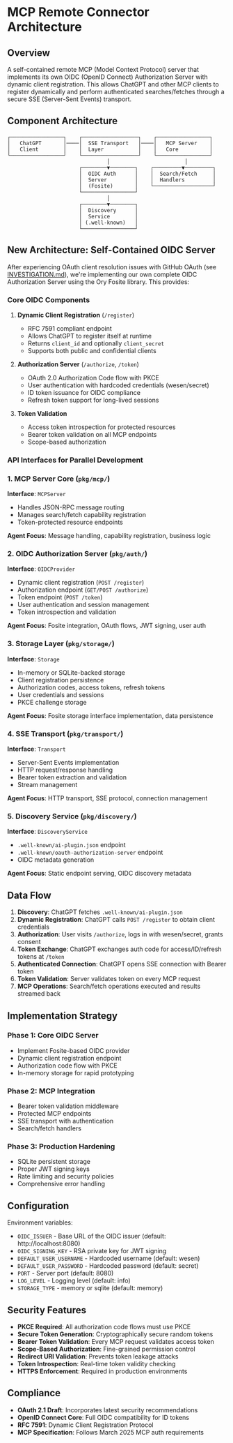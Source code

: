 # MCP Remote Connector Architecture

## Overview
A self-contained remote MCP (Model Context Protocol) server that implements its own OIDC (OpenID Connect) Authorization Server with dynamic client registration. This allows ChatGPT and other MCP clients to register dynamically and perform authenticated searches/fetches through a secure SSE (Server-Sent Events) transport.

## Component Architecture

```
┌─────────────────┐    ┌──────────────────┐    ┌─────────────────┐
│   ChatGPT       │────│  SSE Transport   │────│   MCP Server    │
│   Client        │    │  Layer           │    │   Core          │
└─────────────────┘    └──────────────────┘    └─────────────────┘
                                │                        │
                       ┌────────▼────────┐    ┌─────────▼─────────┐
                       │  OIDC Auth      │    │  Search/Fetch     │
                       │  Server         │    │  Handlers         │
                       │  (Fosite)       │    └───────────────────┘
                       └─────────────────┘             
                                │
                       ┌────────▼────────┐
                       │  Discovery      │
                       │  Service        │
                       │ (.well-known)   │
                       └─────────────────┘
```

## New Architecture: Self-Contained OIDC Server

After experiencing OAuth client resolution issues with GitHub OAuth (see [INVESTIGATION.md](INVESTIGATION.md)), we're implementing our own complete OIDC Authorization Server using the Ory Fosite library. This provides:

### Core OIDC Components

1. **Dynamic Client Registration** (`/register`)
   - RFC 7591 compliant endpoint
   - Allows ChatGPT to register itself at runtime
   - Returns `client_id` and optionally `client_secret`
   - Supports both public and confidential clients

2. **Authorization Server** (`/authorize`, `/token`)
   - OAuth 2.0 Authorization Code flow with PKCE
   - User authentication with hardcoded credentials (wesen/secret)
   - ID token issuance for OIDC compliance
   - Refresh token support for long-lived sessions

3. **Token Validation** 
   - Access token introspection for protected resources
   - Bearer token validation on all MCP endpoints
   - Scope-based authorization

### API Interfaces for Parallel Development

### 1. MCP Server Core (`pkg/mcp/`)
**Interface**: `MCPServer`
- Handles JSON-RPC message routing
- Manages search/fetch capability registration
- Token-protected resource endpoints

**Agent Focus**: Message handling, capability registration, business logic

### 2. OIDC Authorization Server (`pkg/auth/`)
**Interface**: `OIDCProvider`
- Dynamic client registration (`POST /register`)
- Authorization endpoint (`GET/POST /authorize`) 
- Token endpoint (`POST /token`)
- User authentication and session management
- Token introspection and validation

**Agent Focus**: Fosite integration, OAuth flows, JWT signing, user auth

### 3. Storage Layer (`pkg/storage/`)
**Interface**: `Storage`
- In-memory or SQLite-backed storage
- Client registration persistence
- Authorization codes, access tokens, refresh tokens
- User credentials and sessions
- PKCE challenge storage

**Agent Focus**: Fosite storage interface implementation, data persistence

### 4. SSE Transport (`pkg/transport/`)
**Interface**: `Transport`
- Server-Sent Events implementation
- HTTP request/response handling
- Bearer token extraction and validation
- Stream management

**Agent Focus**: HTTP transport, SSE protocol, connection management

### 5. Discovery Service (`pkg/discovery/`)
**Interface**: `DiscoveryService`
- `.well-known/ai-plugin.json` endpoint
- `.well-known/oauth-authorization-server` endpoint
- OIDC metadata generation

**Agent Focus**: Static endpoint serving, OIDC discovery metadata

## Data Flow

1. **Discovery**: ChatGPT fetches `.well-known/ai-plugin.json`
2. **Dynamic Registration**: ChatGPT calls `POST /register` to obtain client credentials
3. **Authorization**: User visits `/authorize`, logs in with wesen/secret, grants consent
4. **Token Exchange**: ChatGPT exchanges auth code for access/ID/refresh tokens at `/token`
5. **Authenticated Connection**: ChatGPT opens SSE connection with Bearer token
6. **Token Validation**: Server validates token on every MCP request
7. **MCP Operations**: Search/fetch operations executed and results streamed back

## Implementation Strategy

### Phase 1: Core OIDC Server
- Implement Fosite-based OIDC provider
- Dynamic client registration endpoint
- Authorization code flow with PKCE
- In-memory storage for rapid prototyping

### Phase 2: MCP Integration  
- Bearer token validation middleware
- Protected MCP endpoints
- SSE transport with authentication
- Search/fetch handlers

### Phase 3: Production Hardening
- SQLite persistent storage
- Proper JWT signing keys
- Rate limiting and security policies
- Comprehensive error handling

## Configuration

Environment variables:
- `OIDC_ISSUER` - Base URL of the OIDC issuer (default: http://localhost:8080)
- `OIDC_SIGNING_KEY` - RSA private key for JWT signing
- `DEFAULT_USER_USERNAME` - Hardcoded username (default: wesen)
- `DEFAULT_USER_PASSWORD` - Hardcoded password (default: secret)
- `PORT` - Server port (default: 8080)
- `LOG_LEVEL` - Logging level (default: info)
- `STORAGE_TYPE` - memory or sqlite (default: memory)

## Security Features

- **PKCE Required**: All authorization code flows must use PKCE
- **Secure Token Generation**: Cryptographically secure random tokens
- **Bearer Token Validation**: Every MCP request validates access token
- **Scope-Based Authorization**: Fine-grained permission control
- **Redirect URI Validation**: Prevents token leakage attacks
- **Token Introspection**: Real-time token validity checking
- **HTTPS Enforcement**: Required in production environments

## Compliance

- **OAuth 2.1 Draft**: Incorporates latest security recommendations
- **OpenID Connect Core**: Full OIDC compatibility for ID tokens
- **RFC 7591**: Dynamic Client Registration Protocol
- **MCP Specification**: Follows March 2025 MCP auth requirements
